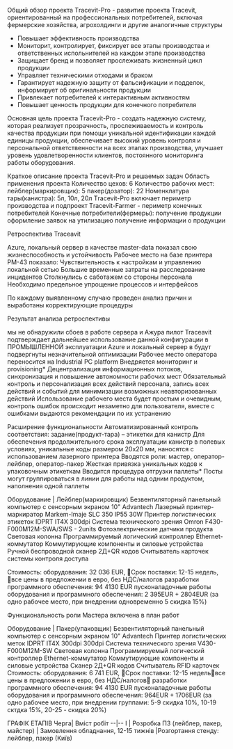 Общий обзор проекта
Тracevit-Pro - развитие проекта Тracevit, ориентированный на профессиональных потребителей, включая фермерские хозяйства, агрохолдинги и другие аналогичные структуры

- Повышает эффективность производства
- Мониторит, контролирует, фиксирует все этапы производства и ответственных испольнителей на каждом этапе производства
- Защищает бренд и позволяет прослеживать жизненный цикл продукции
- Управляет техническими отходами и браком
- Гарантирует надежную защиту от фальсификации и подделок, информирует об оригинальности продукции
- Привлекает потребителей к интерактивным активностям
- Повышает ценность продукции для конечного потребителя

Основная цель проекта Тracevit-Pro - создать надежную систему, которая реализует прозрачность, прослеживаемость и контроль качества продукции при помощи 
уникальной идентификации каждой единицы продукции, обеспечивает высокий уровень контроля и персональной ответственности на всех этапах производства, 
улучшает уровень удовлетворенности клиентов, постоянного мониторинга работы оборудования.

Краткое описание проекта Тracevit-Pro и решаемых задач
Область применения проекта
Количество цехов: 6
Количество рабочих мест: 
лейблер(маркировщик): 5
пакер(дозатор): 22
Номенклатура тары(канистра): 5л, 10л, 20л
Тracevit-Pro включает периметр производства и подпроект Тracevit-Farmer - периметр конечных потребителей
Конечные потребители(фермеры): 
получение продукции
оформление заявок на утилизацию
получение информации о продукции

Ретроспектива Traceavit 

Azure, локальный сервер в качестве master-data показал свою жизнеспособность и устойчивость
Рабочее место на базе принтера PM-43 показало:
Чувствительность к настройкам и управлению локальной сетью
Большие временные затраты на расследование инцидентов
Столкнулись с саботажем со стороны персонала
Необходимо предельное упрощение процессов и интерфейсов

По каждому выявленному случаю проведен анализ причин и выработаны корректирующие процедуры

Результат анализа ретроспективы

мы не обнаружили сбоев в работе сервера и Ажура
пилот Traceavit подтверждает дальнейшее использование данной конфигурации в ПРОМЫШЛЕННОЙ эксплуатации
Azure и локальный сервер в будут подвергнуты незначительной оптимизации
Рабочее место оператора переносится на Industrial PC platform
Внедряется мониторинг и provisioning*
Децентрализация информационных потоков, синхронизация и повышение автономности рабочих мест 
Обязательный контроль и персонализация всех действий персонала, запись всех действий и событий для минимизации возможных неавторизованных действий
Использование рабочего места будет простым и очевидным, контроль ошибок происходит незаметно для пользователя, вместе с ошибками выдаются рекомендации по их устранению

Расширение функциональности
Автоматизированный контроль соответствия: задание(продукт-тара) – этикетки для канистр
Для обеспечения продолжительного срока эксплуатации канистр в полевых условиях, уникальные коды размером 20х20 мм, наносятся с использованием лазерного принтера
Вводятся роли: мастер, оператор-лейблер, оператор-пакер
Жесткая привязка уникальных кодов к упаковочным этикеткам
Вводится процедура отгрузки паллеты* 
Посты могут группироваться в линии для работы над одним продуктом, наполнения одной паллеты


Оборудование | Лейблер(маркировщик)
Безвентиляторный панельный компьютер с сенсорным экраном 10" Advantech
Лазерный принтер-маркиратор Markem-Imaje SLC 350 IP55 30W
Принтер логистических этикеток IDPRT IT4X 300dpi
Система технического зрения Omron F430-F000M12M-SWA/SWS - 2units
Фотоэлектрические датчики продукта
Световая колонна
Программируемый логический контроллер
Ethernet-коммутатор
Коммутирующие компоненты и силовые устройства
Ручной беспроводной сканер 2Д+QR кодов
Считыватель карточек системы контроля доступа

Стоимость:
оборудования: 32 036 EUR, Срок поставки: 12-15 недель, все цены в предложении в евро, без НДС/налогов
разработки программного обеспечения: 94 4130 EUR
пусконаладочные работы оборудования и программного обеспечения: 2 395EUR + 2804EUR (за одно рабочее место, при внедрении одновременно 5 скидка 15%)

Функциональность роли Мастера включена в план работ


Оборудование | Пакер(упаковщик)
Безвентиляторный панельный компьютер с сенсорным экраном 10" Advantech
Принтер логистических меток IDPRT IT4X 300dpi 300dpi
Система технического зрения V430-F000M12M-SW
Световая колонна
Программируемый логический контроллер
Ethernet-коммутатор
Коммутирующие компоненты и силовые устройства
Сканер 2Д+QR кодов
Считыватель RFID карточек
Стоимость:
оборудования: 6 741 EUR, Срок поставки: 12-15 недельвсе цены в предложении в евро, без НДС/налогов
разработки программного обеспечения: 94 4130 EUR
пусконаладочные работы оборудования и программного обеспечения: 964EUR + 1706EUR (за одно рабочее место, при внедрении группами: 5-9 скидка 10%, 10-19 сктдка 15%, 20-25 - скидка 20%)

ГРАФІК ЕТАПІВ
Черга| Вміст робіт
--|--
I | Розробка ПЗ (лейблер, пакер, майстер)
  |  Замовлення обладнання, 12-15 тижнів
  |Розгортання стенду: лейблер, пакер (Київ)



